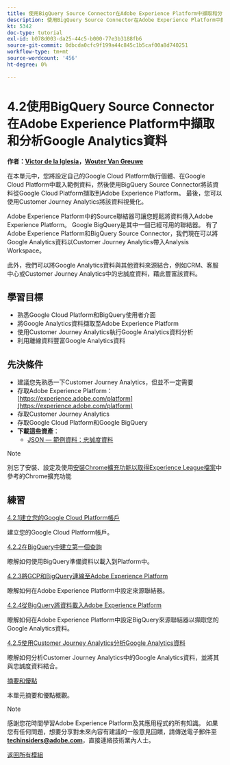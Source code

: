 ```yaml
---
title: 使用BigQuery Source Connector在Adobe Experience Platform中擷取和分析Google Analytics資料
description: 使用BigQuery Source Connector在Adobe Experience Platform中擷取和分析Google Analytics資料
kt: 5342
doc-type: tutorial
exl-id: b078d003-da25-44c5-b000-77e3b3188fb6
source-git-commit: 0dbcda0cfc9f199a44c845c1b5caf00a8d740251
workflow-type: tm+mt
source-wordcount: '456'
ht-degree: 0%

---
```


# 4.2使用BigQuery Source Connector在Adobe Experience Platform中擷取和分析Google Analytics資料

**作者：[Victor de la Iglesia](https://www.linkedin.com/in/victordelaiglesia/)，[Wouter Van Greuwe](https://www.linkedin.com/in/woutervangeluwe/)**

在本單元中，您將設定自己的Google Cloud Platform執行個體、在Google Cloud Platform中載入範例資料，然後使用BigQuery Source Connector將該資料從Google Cloud Platform擷取到Adobe Experience Platform。 最後，您可以使用Customer Journey Analytics將該資料視覺化。

Adobe Experience Platform中的Source聯結器可讓您輕鬆將資料傳入Adobe Experience Platform。 Google BigQuery是其中一個已經可用的聯結器。 有了Adobe Experience Platform和BigQuery Source Connector，我們現在可以將Google Analytics資料以Customer Journey Analytics帶入Analysis Workspace。

此外，我們可以將Google Analytics資料與其他資料來源結合，例如CRM、客服中心或Customer Journey Analytics中的忠誠度資料，藉此豐富該資料。

## 學習目標

- 熟悉Google Cloud Platform和BigQuery使用者介面
- 將Google Analytics資料擷取至Adobe Experience Platform
- 使用Customer Journey Analytics執行Google Analytics資料分析
- 利用離線資料豐富Google Analytics資料

## 先決條件

- 建議您先熟悉一下Customer Journey Analytics，但並不一定需要
- 存取Adobe Experience Platform： [https://experience.adobe.com/platform](https://experience.adobe.com/platform)
- 存取Customer Journey Analytics
- 存取Google Cloud Platform和Google BigQuery
- **下載這些資產**：
   - [JSON — 範例資料：忠誠度資料](./../../../assets/json/bqLoyalty.json)

>[!NOTE]
>
>別忘了安裝、設定及使用[安裝Chrome擴充功能以取得Experience League檔案](../../gettingstarted/gettingstarted/ex1.md)中參考的Chrome擴充功能

## 練習

[4.2.1建立您的Google Cloud Platform帳戶](./ex1.md)

建立您的Google Cloud Platform帳戶。

[4.2.2在BigQuery中建立第一個查詢](./ex2.md)

瞭解如何使用BigQuery準備資料以載入到Platform中。

[4.2.3將GCP和BigQuery連線至Adobe Experience Platform](./ex3.md)

瞭解如何在Adobe Experience Platform中設定來源聯結器。

[4.2.4從BigQuery將資料載入Adobe Experience Platform](./ex4.md)

瞭解如何在Adobe Experience Platform中設定BigQuery來源聯結器以擷取您的Google Analytics資料。

[4.2.5使用Customer Journey Analytics分析Google Analytics資料](./ex5.md)

瞭解如何分析Customer Journey Analytics中的Google Analytics資料，並將其與忠誠度資料結合。

[摘要和優點](./summary.md)

本單元摘要和優點概觀。

>[!NOTE]
>
>感謝您花時間學習Adobe Experience Platform及其應用程式的所有知識。 如果您有任何問題，想要分享對未來內容有建議的一般意見回饋，請傳送電子郵件至&#x200B;**techinsiders@adobe.com**，直接連絡技術業內人士。

[返回所有模組](../../../overview.md)
